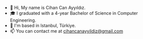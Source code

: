 - 👋 Hi, My name is Cihan Can Ayyıldız.
- :mortar_board: I graduated with a 4-year Bachelor of Science in Computer Engineering.
- :round_pushpin: I'm based in Istanbul, Türkiye.
- 📫 You can contact me at cihancanayyildiz@gmail.com



  
